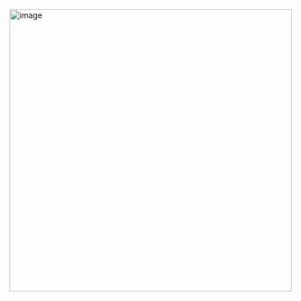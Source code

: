 
<img width="501" alt="image" src="https://github.com/user-attachments/assets/4dddbf5b-bec2-4466-996a-f507aa4ca72f" />
